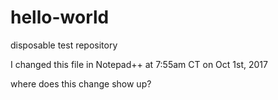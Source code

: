 # hello-world
disposable test repository

I changed this file in Notepad++ at 7:55am CT on Oct 1st, 2017

where does this change show up?